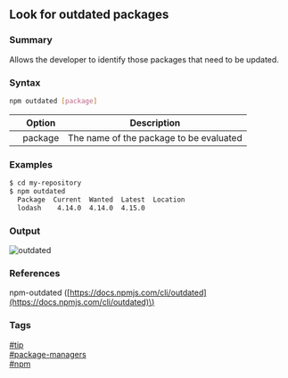 ## Look for outdated packages

### Summary
Allows the developer to identify those packages that need to be updated.

### Syntax
```bash
npm outdated [package]
```

|       | Option  | Description                             |
| :---: | ------- | --------------------------------------- |
|       | package | The name of the package to be evaluated |

### Examples
```bash
$ cd my-repository
$ npm outdated
  Package  Current  Wanted  Latest  Location
  lodash    4.14.0  4.14.0  4.15.0
```

### Output
![outdated](https://cloud.githubusercontent.com/assets/19519411/18257529/edcc4f88-738a-11e6-8198-768b1f161b48.png)

### References
npm-outdated \([https://docs.npmjs.com/cli/outdated](https://docs.npmjs.com/cli/outdated)\)

### Tags
[#tip](../../tips.md)  
[#package-managers](../package-managers.md)  
[#npm](npm.md)